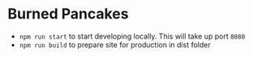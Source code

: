 # Burned Pancakes

- `npm run start` to start developing locally. This will take up port `8080`
- `npm run build` to prepare site for production in dist folder